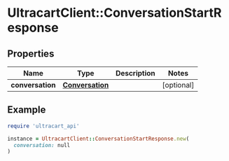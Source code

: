 # UltracartClient::ConversationStartResponse

## Properties

| Name | Type | Description | Notes |
| ---- | ---- | ----------- | ----- |
| **conversation** | [**Conversation**](Conversation.md) |  | [optional] |

## Example

```ruby
require 'ultracart_api'

instance = UltracartClient::ConversationStartResponse.new(
  conversation: null
)
```

